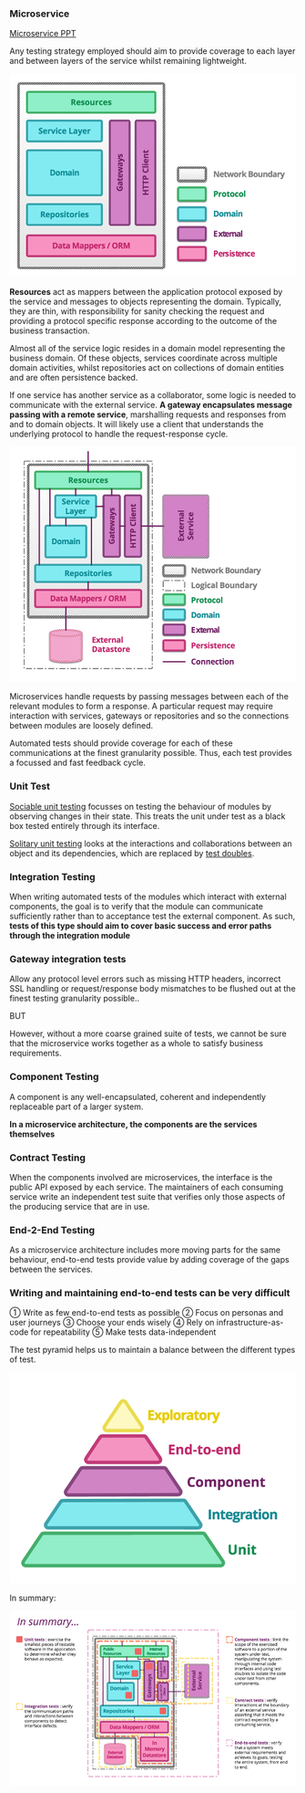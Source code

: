 ### Microservice

[Microservice PPT](http://martinfowler.com/articles/microservice-testing/#anatomy-modules)

Any testing strategy employed should aim to provide coverage to each layer and between layers of the service whilst remaining lightweight.

![Microservice Testing 1](images/microservice-testing-1.png)

**Resources** act as mappers between the application protocol exposed by the service and messages to objects representing the domain. Typically, they are thin, with responsibility for sanity checking the request and providing a protocol specific response according to the outcome of the business transaction.

Almost all of the service logic resides in a domain model representing the business domain. Of these objects, services coordinate across multiple domain activities, whilst repositories act on collections of domain entities and are often persistence backed.

If one service has another service as a collaborator, some logic is needed to communicate with the external service. **A gateway encapsulates message passing with a remote service**, marshalling requests and responses from and to domain objects. It will likely use a client that understands the underlying protocol to handle the request-response cycle.

![Microservice Testing 2](images/microservice-testing-2.png)

Microservices handle requests by passing messages between each of the relevant modules to form a response. A particular request may require interaction with services, gateways or repositories and so the connections between modules are loosely defined.

Automated tests should provide coverage for each of these communications at the finest granularity possible. Thus, each test provides a focussed and fast feedback cycle.

### Unit Test

[Sociable unit testing](https://leanpub.com/wewut) focusses on testing the behaviour of modules by observing changes in their state. This treats the unit under test as a black box tested entirely through its interface.

[Solitary unit testing](https://leanpub.com/wewut) looks at the interactions and collaborations between an object and its dependencies, which are replaced by [test doubles](http://martinfowler.com/bliki/TestDouble.html).

### Integration Testing

When writing automated tests of the modules which interact with external components, the goal is to verify that the module can communicate sufficiently rather than to acceptance test the external component. As such, **tests of this type should aim to cover basic success and error paths through the integration module**

### Gateway integration tests

Allow any protocol level errors such as missing HTTP headers, incorrect SSL handling or request/response body mismatches to be flushed out at the finest testing granularity possible..

BUT

However, without a more coarse grained suite of tests, we cannot be sure that the microservice works together as a whole to satisfy business requirements.

### Component Testing

A component is any well-encapsulated, coherent and independently replaceable part of a larger system.

**In a microservice architecture, the components are the services themselves**

### Contract Testing

When the components involved are microservices, the interface is the public API exposed by each service. The maintainers of each consuming service write an independent test suite that verifies only those aspects of the producing service that are in use.

### End-2-End Testing

As a microservice architecture includes more moving parts for the same behaviour, end-to-end tests provide value by adding coverage of the gaps between the services.

### Writing and maintaining end-to-end tests can be very difficult

①	Write as few end-to-end tests as possible
②	Focus on personas and user journeys
③	Choose your ends wisely
④	Rely on infrastructure-as-code for repeatability
⑤	Make tests data-independent

The test pyramid helps us to maintain a balance between
the different types of test.

![Microservice Testing 3](images/microservice-testing-3.png)

In summary:

![Microservice Testing 4](images/microservice-testing-4.png)


